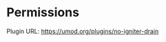 # Permissions<a class="float-right notetoggle permission-info fas fa-info-circle text-decor-none" href=""></a>

Plugin URL: https://umod.org/plugins/no-igniter-drain

